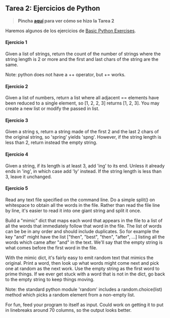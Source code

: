 ## Tarea 2: Ejercicios de Python

> **Pincha [aquí](https://github.com/Gecofer/MII_SSBW_1819/blob/master/Tarea%202/Tarea2.md) para ver cómo se hizo la Tarea 2**

Haremos algunos de los ejercicios de [Basic Python Exercises](https://developers.google.com/edu/python/exercises/basic).

#### Ejercicio 1

Given a list of strings, return the count of the number of strings where the string length is 2 or more and the first and last chars of the string are the same.

Note: python does not have a ++ operator, but += works.


#### Ejercicio 2

Given a list of numbers, return a list where all adjacent == elements have been reduced to a single element, so [1, 2, 2, 3] returns [1, 2, 3]. You may create a new list or modify the passed in list.


#### Ejercicio 3

Given a string s, return a string made of the first 2 and the last 2 chars of the original string, so 'spring' yields 'spng'. However, if the string length is less than 2, return instead the empty string.


#### Ejercicio 4
Given a string, if its length is at least 3, add 'ing' to its end. Unless it already ends in 'ing', in which case add 'ly' instead. If the string length is less than 3, leave it unchanged.


#### Ejercicio 5

Read any text file specified on the command line. Do a simple split() on whitespace to obtain all the words in the file. Rather than read the file line by line, it's easier to read it into one giant string and split it once.

Build a "mimic" dict that maps each word that appears in the file to a list of all the words that immediately follow that word in the file. The list of words can be be in any order and should include duplicates. So for example the key "and" might have the list ["then", "best", "then", "after", ...] listing all the words which came after "and" in the text. We'll say that the empty string is what comes before the first word in the file.

With the mimic dict, it's fairly easy to emit random text that mimics the original. Print a word, then look up what words might come next and pick one at random as the next work. Use the empty string as the first word to prime things. If we ever get stuck with a word that is not in the dict, go back to the empty string to keep things moving.

Note: the standard python module 'random' includes a random.choice(list) method which picks a random element from a non-empty list.

For fun, feed your program to itself as input. Could work on getting it to put in linebreaks around 70 columns, so the output looks better.
